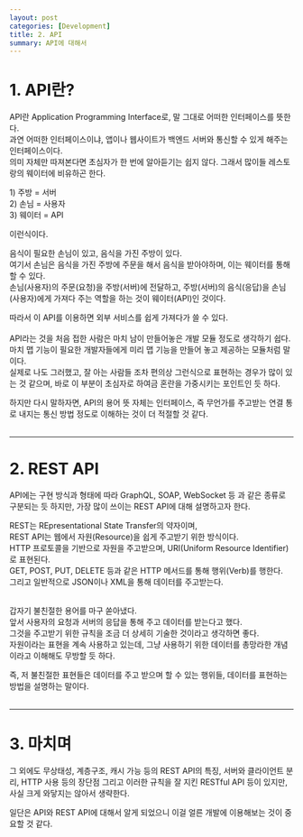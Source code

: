 ```yaml
---
layout: post
categories: [Development]
title: 2. API
summary: API에 대해서
---
```


# 1. API란?

API란 Application Programming Interface로, 말 그대로 어떠한 인터페이스를 뜻한다.<br>
과연 어떠한 인터페이스이냐, 앱이나 웹사이트가 백엔드 서버와 통신할 수 있게 해주는 인터페이스이다.<br>
의미 자체만 따져본다면 초심자가 한 번에 알아듣기는 쉽지 않다. 그래서 많이들 레스토랑의 웨이터에 비유하곤 한다.<br>

1\) 주방 = 서버<br>
2\) 손님 = 사용자<br>
3\) 웨이터 = API<br>

이런식이다.<br>

음식이 필요한 손님이 있고, 음식을 가진 주방이 있다.<br>
여기서 손님은 음식을 가진 주방에 주문을 해서 음식을 받아야하며, 이는 웨이터를 통해 할 수 있다.<br>
손님(사용자)의 주문(요청)을 주방(서버)에 전달하고, 주방(서버)의 음식(응답)을 손님(사용자)에게 가져다 주는 역할을 하는 것이 웨이터(API)인 것이다.<br>

따라서 이 API를 이용하면 외부 서비스를 쉽게 가져다가 쓸 수 있다.<br>
<br>
API라는 것을 처음 접한 사람은 마치 남이 만들어놓은 개발 모듈 정도로 생각하기 쉽다.<br>
마치 맵 기능이 필요한 개발자들에게 미리 맵 기능을 만들어 놓고  제공하는 모듈처럼 말이다.<br>
실제로 나도 그러했고, 잘 아는 사람들 조차 편의상 그런식으로 표현하는 경우가 많이 있는 것 같으며, 바로 이 부분이 초심자로 하여금 혼란을 가중시키는 포인트인 듯 하다.<br>

하지만 다시 말하자면, API의 용어 뜻 자체는 인터페이스, 즉 무언가를 주고받는 연결 통로 내지는 통신 방법 정도로 이해하는 것이 더 적절할 것 같다.<br>
<br>

---

# 2.  REST API

API에는 구현 방식과 형태에 따라 GraphQL, SOAP, WebSocket 등 과 같은 종류로 구분되는 듯 하지만, 가장 많이 쓰이는 REST API에 대해 설명하고자 한다.<br>

REST는 REpresentational State Transfer의 약자이며,<br>
REST API는 웹에서 자원(Resource)을 쉽게 주고받기 위한 방식이다.<br>
HTTP 프로토콜을 기반으로 자원을 주고받으며, URI(Uniform Resource Identifier)로 표현된다.<br>
GET, POST, PUT, DELETE 등과 같은 HTTP 메서드를 통해 행위(Verb)를 행한다.<br>
그리고 일반적으로 JSON이나 XML을 통해 데이터를 주고받는다.<br>
<br>

갑자기 불친절한 용어를 마구 쏟아냈다.<br>
앞서 사용자의 요청과 서버의 응답을 통해 주고 데이터를 받는다고 했다.<br>
그것을 주고받기 위한 규칙을 조금 더 상세히 기술한 것이라고 생각하면 좋다.<br>
자원이라는 표현을 계속 사용하고 있는데, 그냥 사용하기 위한 데이터를 총망라한 개념이라고 이해해도 무방할 듯 하다.<br>

즉, 저 불친절한 표현들은 데이터를 주고 받으며 할 수 있는 행위들, 데이터를 표현하는 방법을 설명하는 말이다.<br>
<br>

---

# 3. 마치며

그 외에도 무상태성, 계층구조, 캐시 가능 등의 REST API의 특징, 서버와 클라이언트 분리, HTTP 사용 등의 장단점 그리고 이러한 규칙을 잘 지킨 RESTful API 등이 있지만, 사실 크게 와닿지는 않아서 생략한다.<br>

일단은 API와 REST API에 대해서 알게 되었으니 이걸 얼른 개발에 이용해보는 것이 중요할 것 같다.<br>
<br>